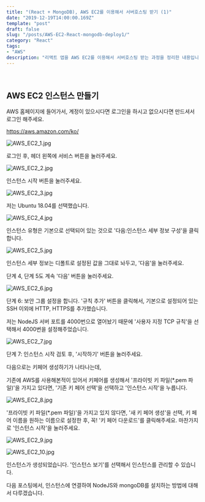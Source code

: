 ```yaml
---
title: "(React + MongoDB), AWS EC2를 이용해서 서버호스팅 받기 (1)"
date: "2019-12-19T14:00:00.169Z"
template: "post"
draft: false
slug: "/posts/AWS-EC2-React-mongodb-deploy1/"
category: "React"
tags:
- "AWS"
description: "리액트 앱을 AWS EC2를 이용해서 서버호스팅 받는 과정을 정리한 내용입니다."
---
```


<br>

## AWS EC2 인스턴스 만들기

AWS 홈페이지에 들어가서, 계정이 있으시다면 로그인을 하시고 없으시다면 만드셔서 로그인 해주세요.

https://aws.amazon.com/ko/

![AWS_EC2_1.jpg](/media/AWS_EC2_1.jpg)  

로그인 후, 헤더 왼쪽에 서비스 버튼을 눌러주세요.

![AWS_EC2_2.jpg](/media/AWS_EC2_2.jpg)

인스턴스 시작 버튼을 눌러주세요.

![AWS_EC2_3.jpg](/media/AWS_EC2_3.jpg)

저는 Ubuntu 18.04를 선택했습니다.

![AWS_EC2_4.jpg](/media/AWS_EC2_4.jpg)

인스턴스 유형은 기본으로 선택되어 있는 것으로 '다음:인스턴스 세부 정보 구성'을 클릭합니다.

![AWS_EC2_5.jpg](/media/AWS_EC2_5.jpg)

인스턴스 세부 정보는 디폴트로 설정된 값을 그대로 놔두고, '다음'을 눌러주세요.

단계 4, 단계 5도 계속 '다음' 버튼을 눌러주세요.

![AWS_EC2_6.jpg](/media/AWS_EC2_6.jpg)

단계 6: 보안 그룹 설정을 합니다. '규칙 추가' 버튼을 클릭해서, 기본으로 설정되어 있는 SSH 이외에 HTTP, HTTPS를 추가했습니다.

저는 NodeJS 서버 포트를 4000번으로 열어놨기 때문에 '사용자 지정 TCP 규칙'을 선택해서 4000번을 설정해주었습니다.

![AWS_EC2_7.jpg](/media/AWS_EC2_7.jpg)

단계 7: 인스턴스 시작 검토 후, '시작하기' 버튼을 눌러주세요.

다음으로는 키페어 생성하기가 나타나는데,

기존에 AWS를 사용해본적이 있어서 키페어를 생성해서 '프라이빗 키 파일(\*.pem 파일)'을 가지고 있다면, '기존 키 페어 선택'을 선택하고 '인스턴스 시작'을 누릅니다.

![AWS_EC2_8.jpg](/media/AWS_EC2_8.jpg)

'프라이빗 키 파일(\*.pem 파일)'을 가지고 있지 않다면, '새 키 페어 생성'을 선택, 키 페어 이름을 원하는 이름으로 설정한 후, 꼭! '키 페어 다운로드'를 클릭해주세요. 마찬가지로 '인스턴스 시작'을 눌러주세요.

![AWS_EC2_9.jpg](/media/AWS_EC2_9.jpg)

![AWS_EC2_10.jpg](/media/AWS_EC2_10.jpg)

인스턴스가 생성되었습니다. '인스턴스 보기'를 선택해서 인스턴스를 관리할 수 있습니다.

다음 포스팅에서, 인스턴스에 연결하여 NodeJS와 mongoDB를 설치하는 방법에 대해서 다루겠습니다.
